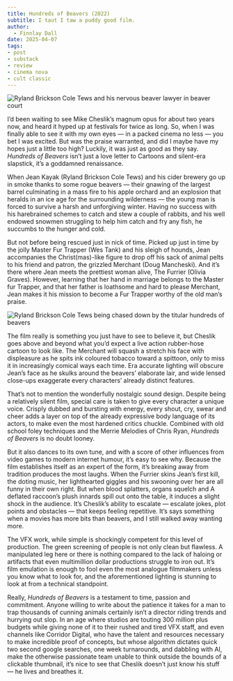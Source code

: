 ```yaml
---
title: Hundreds of Beavers (2022)
subtitle: I taut I taw a puddy good film.
author:
  - Finnlay Dall
date: 2025-04-07
tags:
- post
- substack
- review
- cinema nova
- cult classic
---
```

![Ryland Brickson Cole Tews and his nervous beaver lawyer in beaver court](https://image.tmdb.org/t/p/original/tPoEiQnxGLjJ6uhiut8aTvuC0YH.jpg)

I’d been waiting to see Mike Cheslik’s magnum opus for about two years now, and heard it hyped up at festivals for twice as long. So, when I was finally able to see it with my own eyes — in a packed cinema no less — you bet I was excited. But was the praise warranted, and did I maybe have my hopes just a little too high? Luckily, it was just as good as they say. *Hundreds of Beavers* isn’t just a love letter to Cartoons and silent-era slapstick, it’s a goddamned renaissance.

When Jean Kayak (Ryland Brickson Cole Tews) and his cider brewery go up in smoke thanks to some rogue beavers — their gnawing of the largest barrel culminating in a mass fire to his apple orchard and an explosion that heralds in an ice age for the surrounding wilderness — the young man is forced to survive a harsh and unforgiving winter. Having no success with his harebrained schemes to catch and stew a couple of rabbits, and his well endowed snowmen struggling to help him catch and fry any fish, he succumbs to the hunger and cold.

But not before being rescued just in nick of time. Picked up just in time by the jolly Master Fur Trapper (Wes Tank) and his sleigh of hounds, Jean accompanies the Christ(mas)-like figure to drop off his sack of animal pelts to his friend and patron, the grizzled Merchant (Doug Mancheski). And it’s there where Jean meets the prettiest woman alive, The Furrier (Olivia Graves). However, learning that her hand in marriage belongs to the Master fur Trapper, and that her father is loathsome and hard to please Merchant, Jean makes it his mission to become a Fur Trapper worthy of the old man’s praise.

![Ryland Brickson Cole Tews being chased down by the titular hundreds of beavers](https://image.tmdb.org/t/p/original/d26hVZhft7XCwkpVqZBoRSu20IR.jpg)

The film really is something you just have to see to believe it, but Cheslik goes above and beyond what you’d expect a live action rubber-hose cartoon to look like. The Merchant will squash a stretch his face with displeasure as he spits ink coloured tobacco toward a spittoon, only to miss it in increasingly comical ways each time. Era accurate lighting will obscure Jean’s face as he skulks around the beavers’ elaborate lair, and wide lensed close-ups exaggerate every characters’ already distinct features.

That’s not to mention the wonderfully nostalgic sound design. Despite being a relatively silent film, special care is taken to give every character a unique voice. Crisply dubbed and bursting with energy, every shout, cry, swear and cheer adds a layer on top of the already expressive body language of its actors, to make even the most hardened critics chuckle. Combined with old school foley techniques and the Merrie Melodies of Chris Ryan, *Hundreds of Beavers* is no doubt looney.

But it also dances to its own tune, and with a score of other influences from video games to modern internet humour, it’s easy to see why. Because the film establishes itself as an expert of the form, it’s breaking away from tradition produces the most laughs. When the Furrier skins Jean’s first kill, the doting music, her lighthearted giggles and his swooning over her are all funny in their own right. But when blood splatters, organs squelch and A deflated raccoon’s plush innards spill out onto the table, it induces a slight shock in the audience. It’s Cheslik’s ability to escalate — escalate jokes, plot points and obstacles — that keeps feeling repetitive. It’s says something when a movies has more bits than beavers, and I still walked away wanting more.

The VFX work, while simple is shockingly competent for this level of production. The green screening of people is not only clean but flawless. A manipulated leg here or there is nothing compared to the lack of haloing or artifacts that even multimillion dollar productions struggle to iron out. It’s film emulation is enough to fool even the most analogue filmmakers unless you know what to look for, and the aforementioned lighting is stunning to look at from a technical standpoint.

Really, *Hundreds of Beavers* is a testament to time, passion and commitment. Anyone willing to write about the patience it takes for a man to trap thousands of cunning animals certainly isn’t a director riding trends and hurrying out slop. In an age where studios are touting 300 million plus budgets while giving none of it to their rushed and tired VFX staff, and even channels like Corridor Digital, who have the talent and resources necessary to make incredible proof of concepts, but whose algorithm dictates quick two second google searches, one week turnarounds, and dabbling with AI, make the otherwise passionate team unable to think outside the bounds of a clickable thumbnail, it’s nice to see that Cheslik doesn’t just know his stuff — he lives and breathes it.
